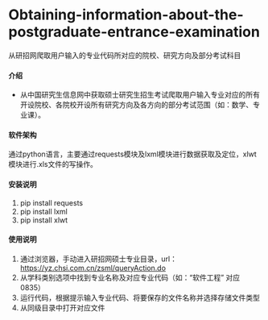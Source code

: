 # Obtaining-information-about-the-postgraduate-entrance-examination
从研招网爬取用户输入的专业代码所对应的院校、研究方向及部分考试科目

#### 介绍
-  从中国研究生信息网中获取硕士研究生招生考试爬取用户输入专业对应的所有开设院校、各院校开设所有研究方向及各方向的部分考试范围（如：数学、专业课）。

#### 软件架构
通过python语言，主要通过requests模块及lxml模块进行数据获取及定位，xlwt模块进行.xls文件的写操作。


#### 安装说明

1.  pip install requests
2.  pip install lxml
3.  pip install xlwt

#### 使用说明

1.  通过浏览器，手动进入研招网硕士专业目录，url：https://yz.chsi.com.cn/zsml/queryAction.do
2.  从学科类别选项中找到专业名称及对应专业代码（如：“软件工程” 对应 0835）
3.  运行代码，根据提示输入专业代码、将要保存的文件名称并选择存储文件类型
4.  从同级目录中打开对应文件

